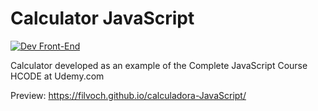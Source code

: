 # Calculator JavaScript

[![Dev Front-End](https://i.imgur.com/Dq0yebK.png)](https://www.linkedin.com/in/guilherme-borba-75048b127/)

Calculator developed as an example of the Complete JavaScript Course HCODE at Udemy.com

Preview: https://filvoch.github.io/calculadora-JavaScript/
